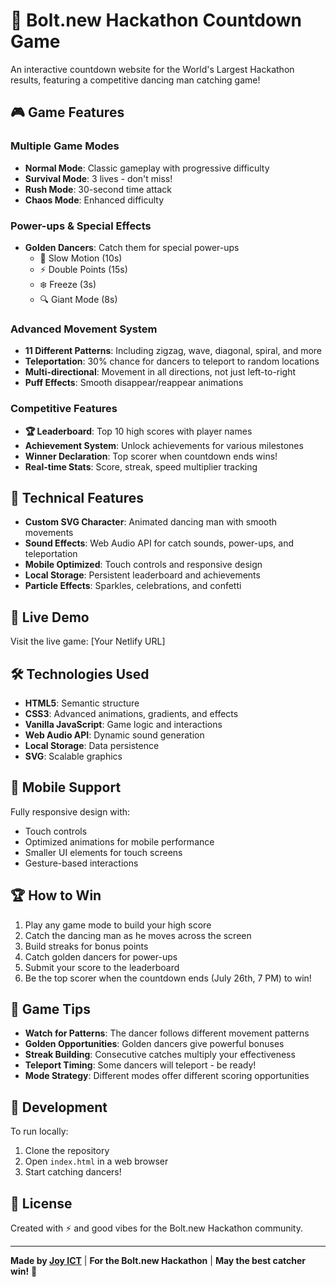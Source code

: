 # 🕺 Bolt.new Hackathon Countdown Game

An interactive countdown website for the World's Largest Hackathon results, featuring a competitive dancing man catching game!

## 🎮 Game Features

### Multiple Game Modes
- **Normal Mode**: Classic gameplay with progressive difficulty
- **Survival Mode**: 3 lives - don't miss!
- **Rush Mode**: 30-second time attack
- **Chaos Mode**: Enhanced difficulty

### Power-ups & Special Effects
- **Golden Dancers**: Catch them for special power-ups
  - 🐌 Slow Motion (10s)
  - ⚡ Double Points (15s) 
  - ❄️ Freeze (3s)
  - 🔍 Giant Mode (8s)

### Advanced Movement System
- **11 Different Patterns**: Including zigzag, wave, diagonal, spiral, and more
- **Teleportation**: 30% chance for dancers to teleport to random locations
- **Multi-directional**: Movement in all directions, not just left-to-right
- **Puff Effects**: Smooth disappear/reappear animations

### Competitive Features
- **🏆 Leaderboard**: Top 10 high scores with player names
- **Achievement System**: Unlock achievements for various milestones
- **Winner Declaration**: Top scorer when countdown ends wins!
- **Real-time Stats**: Score, streak, speed multiplier tracking

## 🎨 Technical Features

- **Custom SVG Character**: Animated dancing man with smooth movements
- **Sound Effects**: Web Audio API for catch sounds, power-ups, and teleportation
- **Mobile Optimized**: Touch controls and responsive design
- **Local Storage**: Persistent leaderboard and achievements
- **Particle Effects**: Sparkles, celebrations, and confetti

## 🚀 Live Demo

Visit the live game: [Your Netlify URL]

## 🛠️ Technologies Used

- **HTML5**: Semantic structure
- **CSS3**: Advanced animations, gradients, and effects
- **Vanilla JavaScript**: Game logic and interactions
- **Web Audio API**: Dynamic sound generation
- **Local Storage**: Data persistence
- **SVG**: Scalable graphics

## 📱 Mobile Support

Fully responsive design with:
- Touch controls
- Optimized animations for mobile performance
- Smaller UI elements for touch screens
- Gesture-based interactions

## 🏆 How to Win

1. Play any game mode to build your high score
2. Catch the dancing man as he moves across the screen
3. Build streaks for bonus points
4. Catch golden dancers for power-ups
5. Submit your score to the leaderboard
6. Be the top scorer when the countdown ends (July 26th, 7 PM) to win!

## 🎯 Game Tips

- **Watch for Patterns**: The dancer follows different movement patterns
- **Golden Opportunities**: Golden dancers give powerful bonuses
- **Streak Building**: Consecutive catches multiply your effectiveness
- **Teleport Timing**: Some dancers will teleport - be ready!
- **Mode Strategy**: Different modes offer different scoring opportunities

## 🔧 Development

To run locally:
1. Clone the repository
2. Open `index.html` in a web browser
3. Start catching dancers!

## 📄 License

Created with ⚡ and good vibes for the Bolt.new Hackathon community.

---

**Made by [Joy ICT](https://joy-ict.nl)** | **For the Bolt.new Hackathon** | **May the best catcher win!** 🎉